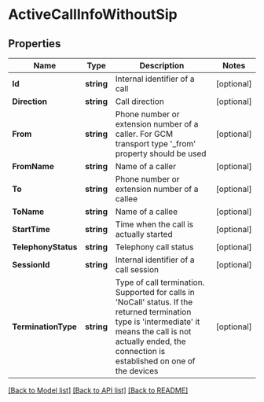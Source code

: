 # ActiveCallInfoWithoutSip

## Properties

Name | Type | Description | Notes
------------ | ------------- | ------------- | -------------
**Id** | **string** | Internal identifier of a call | [optional] 
**Direction** | **string** | Call direction | [optional] 
**From** | **string** | Phone number or extension number of a caller. For GCM transport type &#39;_from&#39; property should be used | [optional] 
**FromName** | **string** | Name of a caller | [optional] 
**To** | **string** | Phone number or extension number of a callee | [optional] 
**ToName** | **string** | Name of a callee | [optional] 
**StartTime** | **string** | Time when the call is actually started | [optional] 
**TelephonyStatus** | **string** | Telephony call status | [optional] 
**SessionId** | **string** | Internal identifier of a call session | [optional] 
**TerminationType** | **string** | Type of call termination. Supported for calls in &#39;NoCall&#39; status. If the returned termination type is &#39;intermediate&#39; it means the call is not actually ended, the connection is established on one of the devices | [optional] 

[[Back to Model list]](../README.md#documentation-for-models) [[Back to API list]](../README.md#documentation-for-api-endpoints) [[Back to README]](../README.md)


